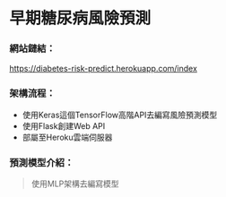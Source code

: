 # 早期糖尿病風險預測

### 網站鏈結：
https://diabetes-risk-predict.herokuapp.com/index   

### 架構流程：
* 使用Keras這個TensorFlow高階API去編寫風險預測模型  
* 使用Flask創建Web API  
* 部屬至Heroku雲端伺服器  

### 預測模型介紹：
>使用MLP架構去編寫模型  

